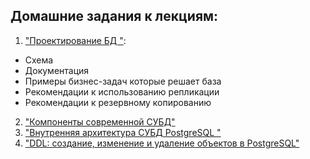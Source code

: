 ## Домашние задания к лекциям:
1) ["Проектирование БД "](Homework_1):
* Схема
* Документация
* Примеры бизнес-задач которые решает база
* Рекомендации к использованию репликации
* Рекомендации к резервному копированию
2) ["Компоненты современной СУБД"](Homework_2/homework_2.txt)
3) ["Внутренняя архитектура СУБД PostgreSQL "](Homework_3)
4) ["DDL: создание, изменение и удаление объектов в PostgreSQL"](Homework_4)
